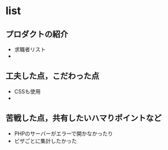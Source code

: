 # list

## プロダクトの紹介

- 求職者リスト
- 

## 工夫した点，こだわった点

- CSSも使用
- 

## 苦戦した点，共有したいハマりポイントなど

- PHPのサーバーがエラーで開かなかったり
- ビザごとに集計したかった